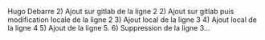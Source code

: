Hugo Debarre
2) Ajout sur gitlab de la ligne 2
2) Ajout sur gitlab puis modification locale de la ligne 2
3) Ajout local de la ligne 3
4) Ajout local de la ligne 4
5) Ajout de la ligne 5.
6) Suppression de la ligne 3…